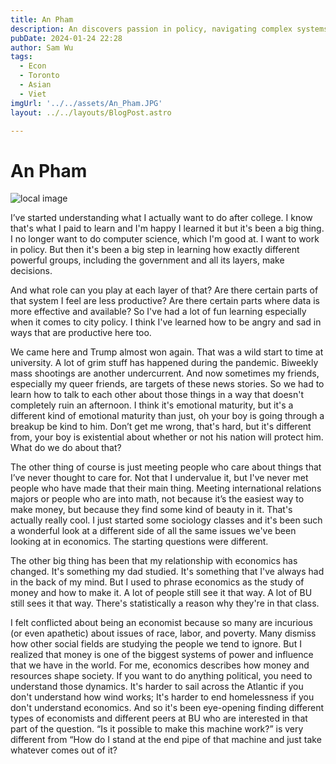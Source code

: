 ```yaml
---
title: An Pham
description: An discovers passion in policy, navigating complex systems, and embraces emotional maturity.
pubDate: 2024-01-24 22:28
author: Sam Wu
tags:
  - Econ
  - Toronto
  - Asian
  - Viet
imgUrl: '../../assets/An_Pham.JPG'
layout: ../../layouts/BlogPost.astro

---
```

# An Pham

![local image](/../src/assets/An_Pham.JPG)

I’ve started understanding what I actually want to do after college. I know that's what I paid to learn and I'm happy I learned it but it's been a big thing. I no longer want to do computer science, which I'm good at. I want to work in policy. But then it's been a big step in learning how exactly different powerful groups, including the government and all its layers, make decisions.

And what role can you play at each layer of that? Are there certain parts of that system I feel are less productive? Are there certain parts where data is more effective and available? So I've had a lot of fun learning especially when it comes to city policy. I think I've learned how to be angry and sad in ways that are productive here too.

We came here and Trump almost won again. That was a wild start to time at university. A lot of grim stuff has happened during the pandemic. Biweekly mass shootings are another undercurrent. And now sometimes my friends, especially my queer friends, are targets of these news stories. So we had to learn how to talk to each other about those things in a way that doesn't completely ruin an afternoon. I think it's emotional maturity, but it's a different kind of emotional maturity than just, oh your boy is going through a breakup be kind to him. Don’t get me wrong, that's hard, but it's different from, your boy is existential about whether or not his nation will protect him. What do we do about that? 

The other thing of course is just meeting people who care about things that I’ve never thought to care for. Not that I undervalue it, but I've never met people who have made that their main thing. Meeting international relations majors or people who are into math, not because it’s the easiest way to make money, but because they find some kind of beauty in it. That's actually really cool. I just started some sociology classes and it's been such a wonderful look at a different side of all the same issues we've been looking at in economics. The starting questions were different. 

The other big thing has been that my relationship with economics has changed. It's something my dad studied. It's something that I've always had in the back of my mind. But I used to phrase economics as the study of money and how to make it. A lot of people still see it that way. A lot of BU still sees it that way. There's statistically a reason why they're in that class. 

I felt conflicted about being an economist because so many are incurious (or even apathetic) about issues of race, labor, and poverty. Many dismiss how other social fields are studying the people we tend to ignore. But I realized that money is one of the biggest systems of power and influence that we have in the world. For me, economics describes how money and resources shape society. If you want to do anything political, you need to understand those dynamics. It's harder to sail across the Atlantic if you don't understand how wind works; It's harder to end homelessness if you don't understand economics. And so it's been eye-opening finding different types of economists and different peers at BU who are interested in that part of the question. “Is it possible to make this machine work?” is very different from “How do I stand at the end pipe of that machine and just take whatever comes out of it?
